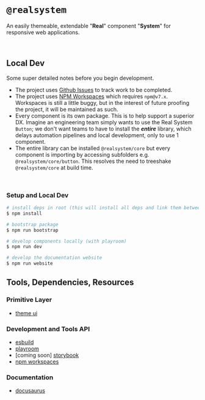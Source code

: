 # `@realsystem`

An easily themeable, extendable "**Real**" component "**System**" for responsive web applications.

<br />

## Local Dev

Some super detailed notes before you begin development.

- The project uses [Github Issues](https://github.com/bigwoof91/realsystem/issues) to track work to be completed.
- The project uses [NPM Workspaces](https://docs.npmjs.com/cli/v7/using-npm/workspaces) which requires `npm@v7.x`. Workspaces is still a little buggy, but in the interest of future proofing the project, it will be maintained as such.
- Every component is its own package. This is to help support a superior DX. Imagine an engineering team simply wants to use the Real System `Button`; we don't want teams to have to install the **_entire_** library, which delays automation pipelines and local development, only to use 1 component.
- The entire library can be installed `@realsystem/core` but every component is importing by accessing subfolders e.g. `@realsystem/core/button`. This resolves the need to treeshake `@realsystem/core` at build time.

<br />

### Setup and Local Dev

```bash
# install deps in root (this will install all deps and link them between packages)
$ npm install

# bootstrap package
$ npm run bootstrap

# develop components locally (with playroom)
$ npm run dev

# develop the documentation website
$ npm run website
```

## Tools, Dependencies, Resources

### Primitive Layer

- [theme ui](https://theme-ui.com/)

### Development and Tools API

- [esbuild](https://esbuild.github.io/)
- [playroom]()
- [coming soon] [storybook]()
- [npm workspaces](https://docs.npmjs.com/cli/v7/using-npm/workspaces)

### Documentation

- [docusaurus]()
